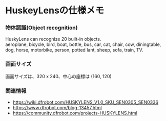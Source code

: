 # HuskeyLensの仕様メモ

### 物体認識(Object recognition)
HuskyLens can recognize 20 built-in objects. <br>
aeroplane, bicycle, bird, boat, bottle, bus, car, cat, chair, cow, diningtable, dog, horse, motorbike, person, potted lant, sheep, sofa, train, TV.

### 画面サイズ
画面サイズは、320 x 240、中心の座標は (160, 120)







### 関連情報
- https://wiki.dfrobot.com/HUSKYLENS_V1.0_SKU_SEN0305_SEN0336
- https://www.dfrobot.com/blog-13457.html
- https://community.dfrobot.com/projects-HUSKYLENS.html

